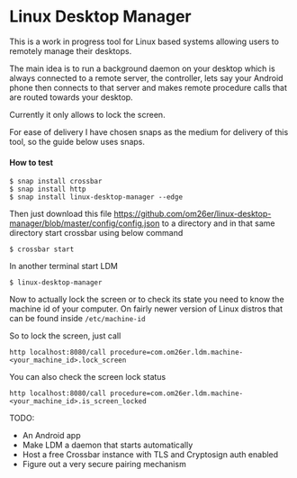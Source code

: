 # Linux Desktop Manager

This is a work in progress tool for Linux based systems allowing users to remotely manage their desktops.

The main idea is to run a background daemon on your desktop which is always connected to a remote server, the
controller, lets say your Android phone then connects to that server and makes remote procedure calls that are routed
towards your desktop.

Currently it only allows to lock the screen.

For ease of delivery I have chosen snaps as the medium for delivery of this tool, so the guide below uses snaps.

#### How to test

```
$ snap install crossbar
$ snap install http
$ snap install linux-desktop-manager --edge
```

Then just download this file <https://github.com/om26er/linux-desktop-manager/blob/master/config/config.json> to a
directory and in that same directory start crossbar using below command

```
$ crossbar start
```

In another terminal start LDM

```
$ linux-desktop-manager
```

Now to actually lock the screen or to check its state you need to know the machine id of your computer. On fairly newer
version of Linux distros that can be found inside `/etc/machine-id`

So to lock the screen, just call

```
http localhost:8080/call procedure=com.om26er.ldm.machine-<your_machine_id>.lock_screen
```

You can also check the screen lock status

```
http localhost:8080/call procedure=com.om26er.ldm.machine-<your_machine_id>.is_screen_locked
```

TODO:
* An Android app
* Make LDM a daemon that starts automatically
* Host a free Crossbar instance with TLS and Cryptosign auth enabled
* Figure out a very secure pairing mechanism
